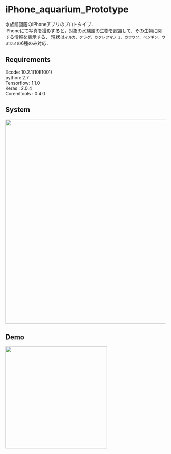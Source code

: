 # iPhone_aquarium_Prototype
水族館図鑑のiPhoneアプリのプロトタイプ．  
iPhoneにて写真を撮影すると，対象の水族館の生物を認識して、その生物に関する情報を表示する．
現状は`イルカ，クラゲ，カクレクマノミ，カワウソ，ペンギン，ウミガメ`の6種のみ対応．

## Requirements
Xcode:                     10.2.1(10E1001)  
python:                    2.7  
Tensorflow:                1.1.0  
Keras      :               2.0.4  
Coremltools :              0.4.0  

## System
<img src="https://github.com/kazuki80/iPhone_aquarium_Prototype/blob/images/system.png" width="640px">

## Demo
<img src="https://github.com/kazuki80/iPhone_aquarium_Prototype/blob/images/demo.gif" width="320px">